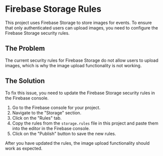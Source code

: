 # Firebase Storage Rules

This project uses Firebase Storage to store images for events. To ensure that only authenticated users can upload images, you need to configure the Firebase Storage security rules.

## The Problem

The current security rules for Firebase Storage do not allow users to upload images, which is why the image upload functionality is not working.

## The Solution

To fix this issue, you need to update the Firebase Storage security rules in the Firebase console.

1.  Go to the Firebase console for your project.
2.  Navigate to the "Storage" section.
3.  Click on the "Rules" tab.
4.  Copy the rules from the `storage.rules` file in this project and paste them into the editor in the Firebase console.
5.  Click on the "Publish" button to save the new rules.

After you have updated the rules, the image upload functionality should work as expected.
